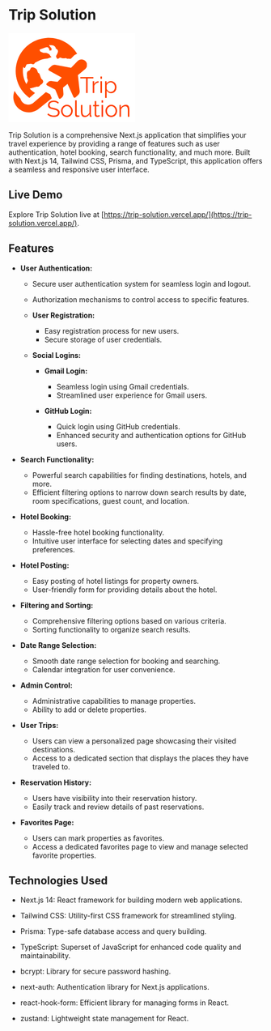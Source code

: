 # Trip Solution

![Trip Solution Logo](./public/images/logo.png)

Trip Solution is a comprehensive Next.js application that simplifies your travel experience by providing a range of features such as user authentication, hotel booking, search functionality, and much more. Built with Next.js 14, Tailwind CSS, Prisma, and TypeScript, this application offers a seamless and responsive user interface.

## Live Demo

Explore Trip Solution live at [https://trip-solution.vercel.app/](https://trip-solution.vercel.app/).

## Features

- **User Authentication:**
  - Secure user authentication system for seamless login and logout.
  - Authorization mechanisms to control access to specific features.
  
  - **User Registration:**
    - Easy registration process for new users.
    - Secure storage of user credentials.

  - **Social Logins:**
    - **Gmail Login:**
      - Seamless login using Gmail credentials.
      - Streamlined user experience for Gmail users.
    
    - **GitHub Login:**
      - Quick login using GitHub credentials.
      - Enhanced security and authentication options for GitHub users.

- **Search Functionality:**
  - Powerful search capabilities for finding destinations, hotels, and more.
  - Efficient filtering options to narrow down search results by date, room specifications, guest count, and location.

- **Hotel Booking:**
  - Hassle-free hotel booking functionality.
  - Intuitive user interface for selecting dates and specifying preferences.

- **Hotel Posting:**
  - Easy posting of hotel listings for property owners.
  - User-friendly form for providing details about the hotel.

- **Filtering and Sorting:**
  - Comprehensive filtering options based on various criteria.
  - Sorting functionality to organize search results.

- **Date Range Selection:**
  - Smooth date range selection for booking and searching.
  - Calendar integration for user convenience.

- **Admin Control:**
  - Administrative capabilities to manage properties.
  - Ability to add or delete properties.

- **User Trips:**
  - Users can view a personalized page showcasing their visited destinations.
  - Access to a dedicated section that displays the places they have traveled to.

- **Reservation History:**
  - Users have visibility into their reservation history.
  - Easily track and review details of past reservations.

- **Favorites Page:**
  - Users can mark properties as favorites.
  - Access a dedicated favorites page to view and manage selected favorite properties.

## Technologies Used

- Next.js 14: React framework for building modern web applications.

- Tailwind CSS: Utility-first CSS framework for streamlined styling.

- Prisma: Type-safe database access and query building.

- TypeScript: Superset of JavaScript for enhanced code quality and maintainability.

- bcrypt: Library for secure password hashing.

- next-auth: Authentication library for Next.js applications.

- react-hook-form: Efficient library for managing forms in React.

- zustand: Lightweight state management for React.


